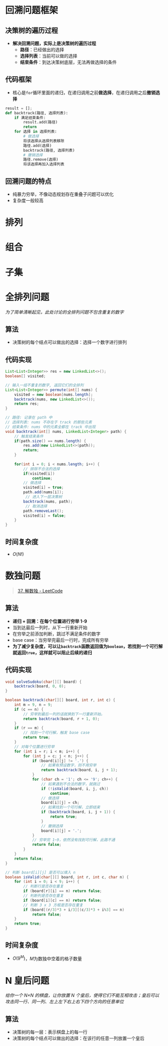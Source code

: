 # 回溯问题框架

## 决策树的遍历过程

- **解决回溯问题，实际上是决策树的遍历过程**
  - **路径**：已经做出的选择
  - **选择列表**：当前可以做的选择
  - **结束条件**：到达决策树底层，无法再做选择的条件

## 代码框架

- 核心是`for`循环里面的递归，在递归调用之前**做选择**，在递归调用之后**撤销选择**

```python
result = [];
def backtrack(路径, 选择列表):
    if 满足结束条件:
        result.add(路径)
        return
    for 选择 in 选择列表:
        # 做选择
        将该选择从选择列表移除
        路径.add(选择)
        backtrack(路径, 选择列表)
        # 撤销选择
        路径.remove(选择)
        将该选择再加入选择列表
```

## 回溯问题的特点

- 纯暴力穷举，不像动态规划存在重叠子问题可以优化
- 复杂度一般较高

# 排列

# 组合

# 子集

# 全排列问题

*为了简单清晰起见，此处讨论的全排列问题不包含重复的数字*

## 算法

- 决策树的每个结点可以做出的选择：选择一个数字进行排列

## 代码实现

```java
List<List<Integer>> res = new LinkedList<>();
boolean[] visited;

// 输入一组不重复的数字, 返回它们的全排列
List<List<Integer>> permute(int[] nums) {
    visited = new boolean[nums.length];
    backtrack(nums, new LinkedList<>());
    return res;
}

// 路径: 记录在 path 中
// 选择列表: nums 不存在于 track 的那些元素
// 结束条件: nums 中的元素全都在 track 中出现
void backtrack(int[] nums, LinkedList<Integer> path) {
    // 触发结束条件
    if(path.size() == nums.length) {
        res.add(new LinkedList<>(path));
        return;
    }
    
    for(int i = 0; i < nums.length; i++) {
        // 排除不合法的选择
        if(visited[i])
            continue;
        // 做选择
        visited[i] = true;
        path.add(nums[i]);
         // 进入下一层决策树
        backtrack(nums, path);
         // 取消选择
        path.removeLast();
        visited[i] = false;
    }
}
```

## 时间复杂度

- $O(N!)$

# 数独问题

> [37. 解数独 - LeetCode](https://leetcode-cn.com/problems/sudoku-solver/)

## 算法

- **递归 + 回溯：在每个位置进行穷举 1-9**
- 当到达最后一列时，从下一行重新开始
- 在穷举之前添加判断，跳过不满足条件的数字
- base case：当穷举完最后一行时，完成所有穷举
- **为了减少复杂度，可以让`backtrack`函数返回值为`boolean`，若找到一个可行解就返回`true`，这样就可以阻止后续的递归**

## 代码实现

```java
void solveSudoku(char[][] board) {
    backtrack(board, 0, 0);
}
```

```java
boolean backtrack(char[][] board, int r, int c) {
    int m = 9, n = 9;
    if (c == n) {
        // 穷举到最后一列的话就换到下一行重新开始。
        return backtrack(board, r + 1, 0);
    }
    if (r == m) {
        // 找到一个可行解，触发 base case
        return true;
    }
    // 对每个位置进行穷举
    for (int i = r; i < m; i++) {
        for (int j = c; j < n; j++) {
            if (board[i][j] != '.') {
                // 如果有预设数字，则不用穷举
                return backtrack(board, i, j + 1);
            } 
            for (char ch = '1'; ch <= '9'; ch++) {
                // 如果遇到不合法的数字，就跳过
                if (!isValid(board, i, j, ch))
                    continue;
                // 做选择
                board[i][j] = ch;
                // 如果找到一个可行解，立即结束
                if (backtrack(board, i, j + 1)) {
                    return true;
                }
                // 撤销选择
                board[i][j] = '.';
            }
            // 穷举完 1~9，依然没有找到可行解，此路不通
            return false;
        }
    }
    return false;
}
```

```java
// 判断 board[i][j] 是否可以填入 n
boolean isValid(char[][] board, int r, int c, char n) {
    for (int i = 0; i < 9; i++) {
        // 判断行是否存在重复
        if (board[r][i] == n) return false;
        // 判断列是否存在重复
        if (board[i][c] == n) return false;
        // 判断 3 x 3 方框是否存在重复
        if (board[(r/3)*3 + i/3][(c/3)*3 + i%3] == n)
            return false;
    }
    return true;
}
```

## 时间复杂度

- $O(9^M)$，$M$为数独中空着的格子数量

# N 皇后问题

*给你一个 N×N 的棋盘，让你放置 N 个皇后，使得它们不能互相攻击；皇后可以攻击同一行、同一列、左上左下右上右下四个方向的任意单位*

## 算法

- 决策树的每一层：表示棋盘上的每一行
- 决策树的每个结点可以做出的选择：在该行的任意一列放置一个皇后

























